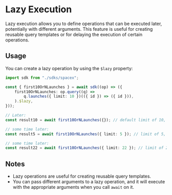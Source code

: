 # Lazy Execution

Lazy execution allows you to define operations that can be executed later, potentially with different arguments. This feature is useful for creating reusable query templates or for delaying the execution of certain operations.

## Usage

You can create a lazy operation by using the `$lazy` property:

```typescript
import sdk from "./sdks/spacex";

const { first10OrNLaunches } = await sdk((op) => ({
    first10OrNLaunches: op.query((q) =>
        q.launches({ limit: 10 })(({ id }) => ({ id })),
    ).$lazy,
}));

// Later:
const result10 = await first10OrNLaunches({}); // default limit of 10, because we didn't pass a limit argument and it was defined as a default argument

// some time later:
const result5 = await first10OrNLaunches({ limit: 5 }); // limit of 5, because we passed a limit argument

// some time later:
const result22 = await first10OrNLaunches({ limit: 22 }); // limit of 22, because we passed a limit argument
```

## Notes

-   Lazy operations are useful for creating reusable query templates.
-   You can pass different arguments to a lazy operation, and it will execute with the appropriate arguments when you call `await` on it.
